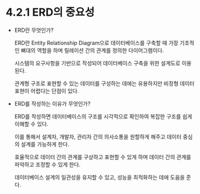 # 4.2.1 ERD의 중요성

- ERD란 무엇인가?
    
    ERD란 Entity Relationship Diagram으로 데이터베이스를 구축할 때 가장 기초적인 뼈대의 역할을 하며 릴레이션 간의 관계를 정의한 다이어그램이다.
    
    시스템의 요구사항을 기반으로 작성되어 데이터베이스 구축을 위한 설계도로 이용된다.
    
    관계형 구조로 표현할 수 있는 데이터를 구성하는 데에는 유용하지만 비정형 데이터 표현이 어렵다는 단점이 있다.
    
- ERD를 작성하는 이유가 무엇인가?
    
    ERD를 작성하면 데이터베이스의 구조를 시각적으로 확인하여 복잡한 구조를 쉽게 이해할 수 있다.
    
    이를 통해서 설계자, 개발자, 관리자 간의 의사소통을 원할하게 해주고 데이터 중심의 설계를 가능하게 한다.
    
    효율적으로 데이터 간의 관계를 구상하고 표현할 수 있게 하며 데이터 간의 관계를 파악하고 조정할 수 있게 한다.
    
    데이터베이스 설계의 일관성을 유지할 수 있고, 성능을 최적화하는 데에 도움을 준다.
